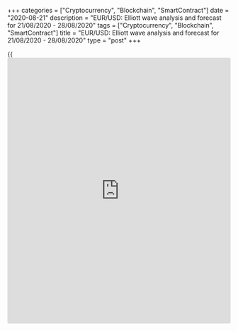 +++
categories = ["Cryptocurrency", "Blockchain", "SmartContract"]
date = "2020-08-21"
description = "EUR/USD: Elliott wave analysis and forecast for 21/08/2020 - 28/08/2020"
tags = ["Cryptocurrency", "Blockchain", "SmartContract"]
title = "EUR/USD: Elliott wave analysis and forecast for 21/08/2020 - 28/08/2020"
type = "post"
+++

{{<iframe id="large-banner" src="https://www.bounty.group/#slide=7.0" width="100%" height="600" scrolling="no" style="border: 0px solid rgb(216, 221, 230); border-radius: 3px;">}}

August 21, 2020

August 21, 2020

EUR/USD: Elliott wave analysis and forecast for 21/08/2020 –
28/08/2020Alex Geuta

 **Main scenario:** consider long positions from corrections above the
level of 1.1706 with a target of 1.2100 – 1.2200.

 **Alternative scenario:** breakout and consolidation below the level of
1.1706 will allow the pair to continue declining to the levels of 1.1472
– 1.1327.

## [EUR/USD][1] remains likely to grow. Estimated pivot point is at a
level of 1.1706.

 **Analysis:** A descending correction of larger degree presumably
finished developing on the [daily](https://www.fintecher.org/2020/03/03/forex-trading-daily-strategy/) time frame in the form of wave (2), and
the third wave (3) started developing. On the H4 time frame, the first
counter-trend wave 1 of (3) is forming, with wave v of 1 continuing to
form inside, presumably. Apparently, the first wave of smaller degree
(i) of v of 1 is developing on the H1 time frame.  If this assumption is
correct, the pair will continue to rise to 1.2100 – 1.2200. The level of
1.1706 is critical in this scenario. Its breakout will allow the pair to
continue falling to the levels of 1.1472 – 1.1327.

![LiteForex: EUR/USD: Elliott wave analysis and forecast for 21/08/2020
– 28/08/2020][2]

![LiteForex: EUR/USD: Elliott wave analysis and forecast for 21/08/2020
– 28/08/2020][3]

![LiteForex: EUR/USD: Elliott wave analysis and forecast for 21/08/2020
– 28/08/2020][4]

* * *

P.S. Did you like my article? Share it in social networks: it will be
the best “thank you" :)

Ask me questions and comment below. I’ll be glad to answer your
questions and give necessary explanations.

 **Useful links:**

  * I recommend trying to trade with a reliable broker [here][5]. The system allows you to trade by yourself or copy successful traders from all across the globe.
  * Use my promo-code BLOG for getting deposit bonus 50% on LiteForex platform. Just enter this code in the appropriate field while [depositing][6] your trading account.
  * Telegram channel with high-quality analytics, Forex reviews, training articles, and other useful things for traders <t.me/liteforex>

## Price chart of EURUSD in real time mode

![EUR/USD: Elliott wave analysis and forecast for 21/08/2020 –
28/08/2020][7]

The content of this article reflects the author’s opinion and does not
necessarily reflect the official position of LiteForex. The material
published on this page is provided for informational purposes only and
should not be considered as the provision of investment advice for the
purposes of Directive 2004/39/EC.

Rate this article:

{{value}}

( {{count}} {{title}} )

   1. my.lite.forex/trading/chart?symbol=EURUSD
   2. cdn.liteforex.com/cache/uploads/blog_post/blog_posts/Geuta-21-28-08-2020/EURUSDH1.png?w=30&s=8e1e85a060847e19b7ab1c3180ead95c
   3. cdn.liteforex.com/cache/uploads/blog_post/blog_posts/Geuta-21-28-08-2020/EURUSDH4.png?w=30&s=e68a4fb7321e9114e078763c914cb111
   4. cdn.liteforex.com/cache/uploads/blog_post/blog_posts/Geuta-21-28-08-2020/EURUSDDaily.png?w=30&s=7a24c68545cb5cecb05e83d02f71caf3
   5. my.liteforex.com/?category=analysts-opinions&slug=eurusd-elliott-wave-analysis-and-forecast-for-21082020-28082020&openPopup=%2Fregistration%2Fpopup&utm_source=blog&utm_medium=article&utm_campaign=bonus
   6. my.liteforex.com/deposit/?category=analysts-opinions&slug=eurusd-elliott-wave-analysis-and-forecast-for-21082020-28082020&promo_code=BLOG&utm_source=blog&utm_medium=article&utm_campaign=bonus
   7. cdn.liteforex.com/cache/uploads/blog_post/wave-analisys/Previews-elliot-waves/eurusd-elliott-wave-analysis-liteforex-blog-preview.jpg?q=75&w=1000&s=b202050ed0fbd5cbac195a74fd2a8075